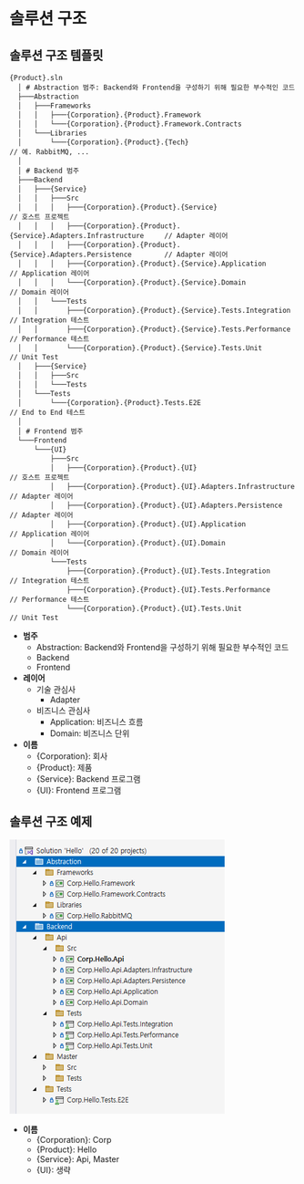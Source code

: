 # 솔루션 구조

## 솔루션 구조 템플릿
```shell
{Product}.sln
  │ # Abstraction 범주: Backend와 Frontend을 구성하기 위해 필요한 부수적인 코드
  ├───Abstraction
  │   ├───Frameworks
  │   │   ├───{Corporation}.{Product}.Framework
  │   │   └───{Corporation}.{Product}.Framework.Contracts
  │   └───Libraries
  │       └───{Corporation}.{Product}.{Tech}                                    // 예. RabbitMQ, ...
  │
  │ # Backend 범주
  ├───Backend
  │   ├───{Service}
  │   │   ├───Src
  │   │   │   ├───{Corporation}.{Product}.{Service}                             // 호스트 프로젝트
  │   │   │   ├───{Corporation}.{Product}.{Service}.Adapters.Infrastructure     // Adapter 레이어
  │   │   │   ├───{Corporation}.{Product}.{Service}.Adapters.Persistence        // Adapter 레이어
  │   │   │   ├───{Corporation}.{Product}.{Service}.Application                 // Application 레이어
  │   │   │   └───{Corporation}.{Product}.{Service}.Domain                      // Domain 레이어
  │   │   └───Tests
  │   │       ├───{Corporation}.{Product}.{Service}.Tests.Integration           // Integration 테스트
  │   │       ├───{Corporation}.{Product}.{Service}.Tests.Performance           // Performance 테스트
  │   │       └───{Corporation}.{Product}.{Service}.Tests.Unit                  // Unit Test
  │   ├───{Service}
  │   │   ├───Src
  │   │   └───Tests
  │   └───Tests
  │       └───{Corporation}.{Product}.Tests.E2E                                 // End to End 테스트
  │
  │ # Frontend 범주
  └───Frontend
      └───{UI}
          ├───Src
          │   ├───{Corporation}.{Product}.{UI}                                  // 호스트 프로젝트
          │   ├───{Corporation}.{Product}.{UI}.Adapters.Infrastructure          // Adapter 레이어
          │   ├───{Corporation}.{Product}.{UI}.Adapters.Persistence             // Adapter 레이어
          │   ├───{Corporation}.{Product}.{UI}.Application                      // Application 레이어
          │   └───{Corporation}.{Product}.{UI}.Domain                           // Domain 레이어
          └───Tests
              ├───{Corporation}.{Product}.{UI}.Tests.Integration                // Integration 테스트
              ├───{Corporation}.{Product}.{UI}.Tests.Performance                // Performance 테스트
              └───{Corporation}.{Product}.{UI}.Tests.Unit                       // Unit Test
```

- **범주**
  - Abstraction: Backend와 Frontend을 구성하기 위해 필요한 부수적인 코드
  - Backend
  - Frontend
- **레이어**
  - 기술 관심사
    - Adapter
  - 비즈니스 관심사
    - Application: 비즈니스 흐름
    - Domain: 비즈니스 단위
- **이름**
  - {Corporation}: 회사
  - {Product}: 제품
  - {Service}: Backend 프로그램
  - {UI}: Frontend 프로그램


## 솔루션 구조 예제
![](./.images/SolutionExplorer.png)

- **이름**
  - {Corporation}: Corp
  - {Product}: Hello
  - {Service}: Api, Master
  - {UI}: 생략